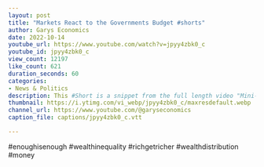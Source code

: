 ```yaml
---
layout: post
title: "Markets React to the Governments Budget #shorts"
author: Garys Economics
date: 2022-10-14
youtube_url: https://www.youtube.com/watch?v=jpyy4zbk0_c
youtube_id: jpyy4zbk0_c
view_count: 12197
like_count: 621
duration_seconds: 60
categories:
- News & Politics
description: This #Short is a snippet from the full length video "Mini-Budget Disaster - My Response" https://youtu.be/Xz4olabE740
thumbnail: https://i.ytimg.com/vi_webp/jpyy4zbk0_c/maxresdefault.webp
channel_url: https://www.youtube.com/@garyseconomics
caption_file: captions/jpyy4zbk0_c.vtt

---
```


#enoughisenough  #wealthinequality  #richgetricher  #wealthdistribution   #money

